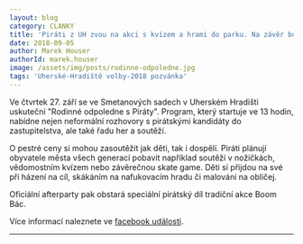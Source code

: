 ```yaml
---
layout: blog
category: CLANKY
title: 'Piráti z UH zvou na akci s kvízem a hrami do parku. Na závěr bude Boom Bác'
date: 2018-09-05
author: Marek Houser
authorId: marek.houser
image: /assets/img/posts/rodinne-odpoledne.jpg
tags: 'Uherské-Hradiště volby-2018 pozvánka'
---
```

Ve čtvrtek 27. září se ve Smetanových sadech v Uherském Hradišti uskuteční "Rodinné odpoledne s Piráty". Program, který startuje ve 13 hodin, nabídne nejen neformální rozhovory s pirátskými kandidáty do zastupitelstva, ale také řadu her a soutěží.

O pestré ceny si mohou zasoutěžit jak děti, tak i dospělí. Piráti plánují obyvatele města všech generací pobavit například soutěží v nožičkách, vědomostním kvízem nebo závěrečnou skate game. Děti si přijdou na své při házení na cíl, skákáním na nafukovacím hradu či malování na obličej.

Oficiální afterparty pak obstará speciální pirátský díl tradiční akce Boom Bác.

Více informací naleznete ve <a href="https://www.facebook.com/events/1744366875661677/" target="_blank">facebook události</a>.

- - -
